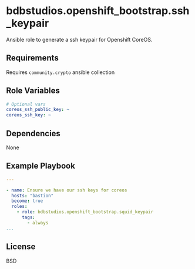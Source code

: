 bdbstudios.openshift_bootstrap.ssh_keypair
=========

Ansible role to generate a ssh keypair for Openshift CoreOS.

Requirements
------------

Requires `community.crypto` ansible collection

Role Variables
--------------

```yaml
# Optional vars
coreos_ssh_public_key: ~
coreos_ssh_key: ~
```

Dependencies
------------

None

Example Playbook
----------------

```yaml
---

- name: Ensure we have our ssh keys for coreos
  hosts: "bastion"
  become: true
  roles:
    - role: bdbstudios.openshift_bootstrap.squid_keypair
      tags:
        - always
...
```

License
-------

BSD
